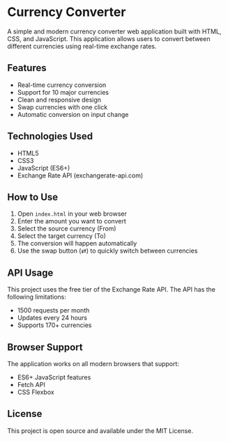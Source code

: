 # Currency Converter

A simple and modern currency converter web application built with HTML, CSS, and JavaScript. This application allows users to convert between different currencies using real-time exchange rates.

## Features

- Real-time currency conversion
- Support for 10 major currencies
- Clean and responsive design
- Swap currencies with one click
- Automatic conversion on input change

## Technologies Used

- HTML5
- CSS3
- JavaScript (ES6+)
- Exchange Rate API (exchangerate-api.com)

## How to Use

1. Open `index.html` in your web browser
2. Enter the amount you want to convert
3. Select the source currency (From)
4. Select the target currency (To)
5. The conversion will happen automatically
6. Use the swap button (⇄) to quickly switch between currencies

## API Usage

This project uses the free tier of the Exchange Rate API. The API has the following limitations:
- 1500 requests per month
- Updates every 24 hours
- Supports 170+ currencies

## Browser Support

The application works on all modern browsers that support:
- ES6+ JavaScript features
- Fetch API
- CSS Flexbox

## License

This project is open source and available under the MIT License. 